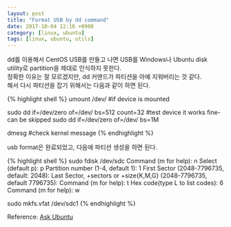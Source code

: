 ```yaml
---
layout: post
title: "Format USB by dd command"
date: 2017-10-04 12:16 +0900
category: [linux, ubuntu]
tags: [linux, ubuntu, utils]
---
```

<p>
dd를 이용해서 CentOS USB를 만들고 나면 USB를 Windows나 Ubuntu disk utility로 partition을 제대로 인식하지 못한다.<br />
정확한 이유는 잘 모르겠지만, dd 커맨드가 파티션을 아예 지워버리는 것 같다.<br />
해서 다시 파티션을 잡기 위해서는 다음과 같이 하면 된다.<br />
</p>

<p>
{% highlight shell %}
umount /dev/<partition-name> #if device is mounted

sudo dd if=/dev/zero of=/dev/<device-name> bs=512 count=32 #test device it works fine-can be skipped
sudo dd if=/dev/zero of=/dev/<device-name> bs=1M

dmesg #check kernel message
{% endhighlight %}
</p>
<p>
usb format은 완료되었고, 다음에 파티션 생성을 하면 된다.
</p>
<p>
{% highlight shell %}
sudo fdisk /dev/sdc
Command (m for help): n
Select (default p): p
Partition number (1-4, default 1): 1
First Sector (2048-7796735, default: 2048): <push enter>
Last Sector, +sectors or +size{K,M,G} (2048-7796735, default 7796735): <push enter>
Command (m for help): t
Hex code(type L to list codes): 6
Command (m for help): w

sudo mkfs.vfat /dev/sdc1
{% endhighlight %}
</p>

Reference: [Ask Ubuntu][askubuntu]

[askubuntu]:	https://askubuntu.com/questions/223598/how-to-format-a-usb-stick